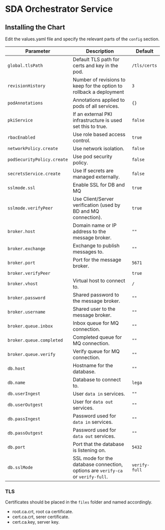 # SDA Orchestrator Service

## Installing the Chart

Edit the values.yaml file and specify the relevant parts of the `config` section.  

Parameter | Description | Default
--------- | ----------- | -------
`global.tlsPath` | Default TLS path for certs and key in the pod. | `/tls/certs`
`revisionHistory` | Number of revisions to keep for the option to rollback a deployment | `3`
`podAnnotations` | Annotations applied to pods of all services. |`{}`
`pkiService` | If an external PKI infrastructure is used set this to true. |`false`
`rbacEnabled` | Use role based access control. |`true`
`networkPolicy.create` | Use network isolation. | `false`
`podSecurityPolicy.create` | Use pod security policy. | `false`
`secretsService.create` | Use If secrets are managed externally. | `false`
`sslmode.ssl` | Enable SSL for DB and MQ | `true`
`sslmode.verifyPeer` | Use Client/Server verification (used by BD and MQ connection). | `true`
`broker.host` | Domain name or IP address to the message broker. |`""`
`broker.exchange` | Exchange to publish messages to. |`""`
`broker.port` | Port for the message broker. |`5671`
`broker.verifyPeer` |  | `true`
`broker.vhost` | Virtual host to connect to. | `/`
`broker.password` | Shared password to the message broker. | `""`
`broker.username` | Shared user to the message broker. | `""`
`broker.queue.inbox` | Inbox queue for MQ connection. | `""`
`broker.queue.completed` | Completed queue for MQ connection. | `""`
`broker.queue.verify` | Verify queue for MQ connection. | `""`
`db.host` | Hostname for the database. |`""`
`db.name` | Database to connect to. |`lega`
`db.userIngest` | User `data in` services. |`""`
`db.userOutgest` | User for `data out` services. |`""`
`db.passIngest` | Password used for `data in` services. |`""`
`db.passOutgest` | Password used for `data out` services. |`""`
`db.port` | Port that the database is listening on. |`5432`
`db.sslMode` | SSL mode for the database connection, options are `verify-ca` or `verify-full`. | `verify-full`


### TLS

Certificates should be placed in the `files` folder and named accordingly.

- root.ca.crt, root ca certificate.
- cert.ca.crt, serer certificate.
- cert.ca.key, server key.
